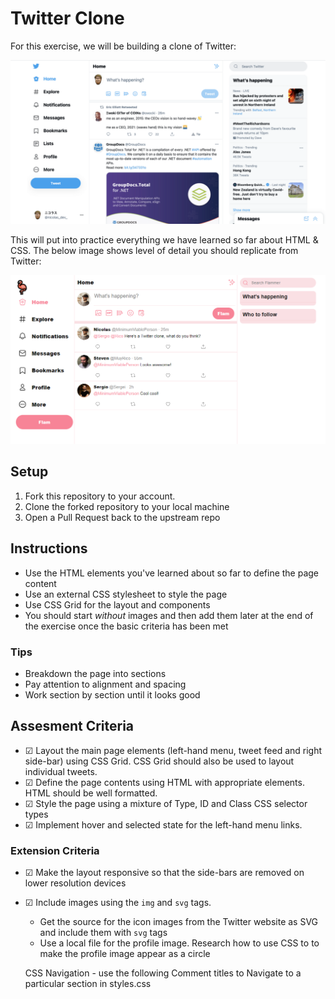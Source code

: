 # Twitter Clone

For this exercise, we will be building a clone of Twitter:

![twitter](images/twitter.png)

This will put into practice everything we have learned so far about HTML & CSS. The below image shows level of detail you should replicate from Twitter:

![twitter clone](images/example.png)

## Setup

1. Fork this repository to your account.
2. Clone the forked repository to your local machine
3. Open a Pull Request back to the upstream repo

## Instructions

- Use the HTML elements you've learned about so far to define the page content
- Use an external CSS stylesheet to style the page
- Use CSS Grid for the layout and components
- You should start _without_ images and then add them later at the end of the exercise once the basic criteria has been met

### Tips

- Breakdown the page into sections
- Pay attention to alignment and spacing
- Work section by section until it looks good

## Assesment Criteria

- &#9745; Layout the main page elements (left-hand menu, tweet feed and right side-bar) using CSS Grid. CSS Grid should also be used to layout individual tweets.
- &#9745; Define the page contents using HTML with appropriate elements. HTML should be well formatted.
- &#9745; Style the page using a mixture of Type, ID and Class CSS selector types
- &#9745; Implement hover and selected state for the left-hand menu links.

### Extension Criteria

- &#9745; Make the layout responsive so that the side-bars are removed on lower resolution devices
- &#9745; Include images using the `img` and `svg` tags.

  - Get the source for the icon images from the Twitter website as SVG and include them with `svg` tags
  - Use a local file for the profile image. Research how to use CSS to to make the profile image appear as a circle

  CSS Navigation - use the following Comment titles to Navigate to a particular section in styles.css
